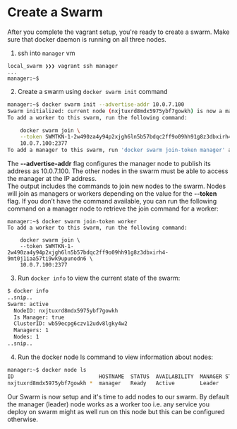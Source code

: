 # Create a Swarm

After you complete the vagrant setup, you're ready to create a swarm. Make sure that docker daemon is running on all three nodes.



1. ssh into `manager` vm
```
local_swarm ❯❯❯ vagrant ssh manager
...
manager:~$
```

2. Create a swarm using `docker swarm init` command  
```bash
manager:~$ docker swarm init --advertise-addr 10.0.7.100
Swarm initialized: current node (nxjtuxrd8mdx5975ybf7gowkh) is now a manager.
To add a worker to this swarm, run the following command:

    docker swarm join \
    --token SWMTKN-1-2w490za4y94p2xjgh6ln5b57bdqc2ff9o09hh91g8z3dbxirh4-9mt0j1iaa57ti9wk9upunodn6 \
    10.0.7.100:2377
To add a manager to this swarm, run 'docker swarm join-token manager' and follow the instructions.
```
The **--advertise-addr** flag configures the manager node to publish its address as 10.0.7.100. The other nodes in the swarm must be able to access the manager at the IP address.  
The output includes the commands to join new nodes to the swarm. Nodes will join as managers or workers depending on the value for the **--token** flag.
If you don’t have the command available, you can run the following command on a manager node to retrieve the join command for a worker:
```
manager:~$ docker swarm join-token worker
To add a worker to this swarm, run the following command:

    docker swarm join \
    --token SWMTKN-1-2w490za4y94p2xjgh6ln5b57bdqc2ff9o09hh91g8z3dbxirh4-9mt0j1iaa57ti9wk9upunodn6 \
    10.0.7.100:2377
```

3. Run `docker info` to view the current state of the swarm:
``` bash
$ docker info
..snip..
Swarm: active
  NodeID: nxjtuxrd8mdx5975ybf7gowkh
  Is Manager: true
  ClusterID: wb59ecpg6czv12udv8lgky4w2
  Managers: 1
  Nodes: 1
..snip..
```

4. Run the docker node ls command to view information about nodes:
``` bash
manager:~$ docker node ls
ID                           HOSTNAME  STATUS  AVAILABILITY  MANAGER STATUS
nxjtuxrd8mdx5975ybf7gowkh *  manager   Ready   Active        Leader
```

Our Swarm is now setup and it's time to add nodes to our swarm. By default the manager (leader) node works as a worker too i.e. any service you deploy on swarm might as well run on this node but this can be configured otherwise. 
